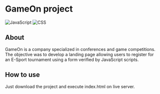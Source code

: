 # GameOn project

![JavaScript](https://img.shields.io/badge/Language-JS-yellow)
![CSS](https://img.shields.io/badge/Language-CSS-yellow)

## About
GameOn is a company specialized in conferences and game competitions. The objective was to develop a landing page allowing users to register for an E-Sport tournament using a form verified by JavaScript scripts.

## How to use
Just download the project and execute index.html on live server.